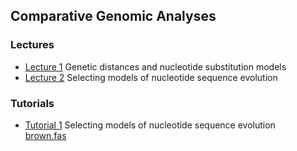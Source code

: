 ## Comparative Genomic Analyses

### Lectures
* [Lecture 1](/assets/lectures/Lecture_1.pdf) Genetic distances and nucleotide substitution models
* [Lecture 2](/assets/lectures/Lecture_2.pdf) Selecting models of nucleotide sequence evolution

### Tutorials
* [Tutorial 1](tutorial_1.md) Selecting models of nucleotide sequence evolution <br/>
[brown.fas](/assets/lectures/brown.fas)
